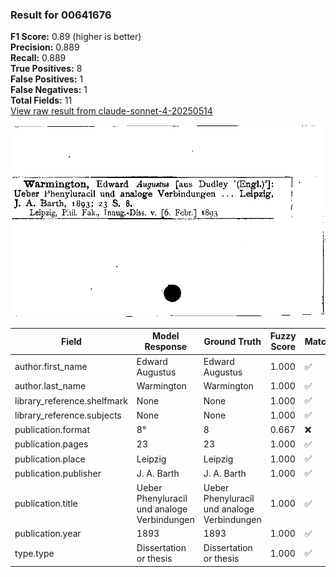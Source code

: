 ### Result for 00641676
**F1 Score:** 0.89 (higher is better)<br>**Precision:** 0.889<br>**Recall:** 0.889<br>**True Positives:** 8<br>**False Positives:** 1<br>**False Negatives:** 1<br>**Total Fields:** 11<br>[View raw result from claude-sonnet-4-20250514](https://github.com/RISE-UNIBAS/humanities_data_benchmark/blob/main/results/2025-09-02/T0148/request_T0148_00641676.json)

<img src="https://github.com/RISE-UNIBAS/humanities_data_benchmark/blob/main/benchmarks/zettelkatalog/images/00641676.jpg?raw=true" alt="00641676" width="600px">

| Field | Model Response | Ground Truth | Fuzzy Score | Match |
|-------|----------------|--------------|-------------|-------|
| author.first_name | Edward Augustus | Edward Augustus | 1.000 | ✅ |
| author.last_name | Warmington | Warmington | 1.000 | ✅ |
| library_reference.shelfmark | None | None | 1.000 | ✅ |
| library_reference.subjects | None | None | 1.000 | ✅ |
| publication.format | 8° | 8 | 0.667 | ❌ |
| publication.pages | 23 | 23 | 1.000 | ✅ |
| publication.place | Leipzig | Leipzig | 1.000 | ✅ |
| publication.publisher | J. A. Barth | J. A. Barth | 1.000 | ✅ |
| publication.title | Ueber Phenyluracil und analoge Verbindungen | Ueber Phenyluracil und analoge Verbindungen | 1.000 | ✅ |
| publication.year | 1893 | 1893 | 1.000 | ✅ |
| type.type | Dissertation or thesis | Dissertation or thesis | 1.000 | ✅ |
